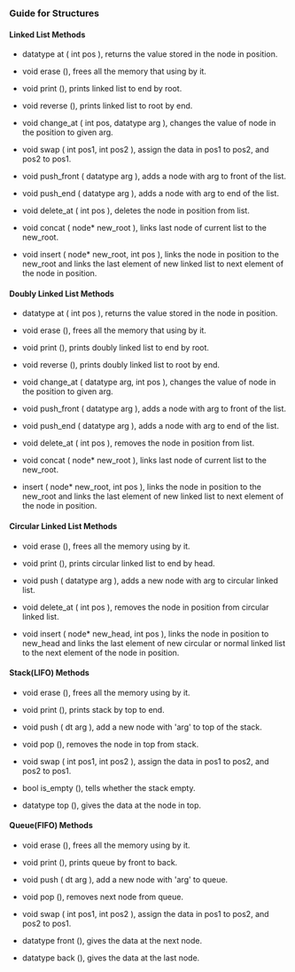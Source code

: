 ### Guide for Structures

#### Linked List Methods

- datatype at ( int pos ), returns the value stored in the node in position.

- void erase (), frees all the memory that using by it.

- void print (), prints linked list to end by root.

- void reverse (), prints linked list to root by end.

- void change_at ( int pos, datatype arg ), changes the value of node in the position to given arg.

- void swap ( int pos1, int pos2 ), assign the data in pos1 to pos2, and pos2 to pos1.

- void push_front ( datatype arg ), adds a node with arg to front of the list.

- void push_end ( datatype arg ), adds a node with arg to end of the list.

- void delete_at ( int pos ), deletes the node in position from list. 

- void concat ( node* new_root ), links last node of current list to the new_root.

- void insert ( node* new_root, int pos ), links the node in position to the new_root and links the last element of new linked list to next element of the node in position.

#### Doubly Linked List Methods

- datatype at ( int pos ), returns the value stored in the node in position.

- void erase (), frees all the memory that using by it.

- void print (), prints doubly linked list to end by root.

- void reverse (), prints doubly linked list to root by end.

- void change_at ( datatype arg, int pos ), changes the value of node in the position to given arg.

- void push_front ( datatype arg ), adds a node with arg to front of the list.

- void push_end ( datatype arg ), adds a node with arg to end of the list.

- void delete_at ( int pos ), removes the node in position from list. 

- void concat ( node* new_root ), links last node of current list to the new_root.

- insert ( node* new_root, int pos ), links the node in position to the new_root and links the last element of new linked list to next element of the node in position.


#### Circular Linked List Methods
- void erase (), frees all the memory using by it.

- void print (), prints circular linked list to end by head.

- void push ( datatype arg ), adds a new node with arg to circular linked list.

- void delete_at ( int pos ), removes the node in position from circular linked list.

- void insert ( node* new_head, int pos ), links the node in position to new_head and links the last element of new circular or normal linked list to the next element of the node in position. 

#### Stack(LIFO) Methods

- void erase (), frees all the memory using by it.

- void print (), prints stack by top to end.

- void push ( dt arg ), add a new node with 'arg' to top of the stack. 

- void pop (), removes the node in top from stack.

- void swap ( int pos1, int pos2 ), assign the data in pos1 to pos2, and pos2 to pos1.

- bool is_empty (), tells whether the stack empty.  

- datatype top (), gives the data at the node in top.

#### Queue(FIFO) Methods

- void erase (), frees all the memory using by it.

- void print (), prints queue by front to back.

- void push ( dt arg ), add a new node with 'arg' to queue. 

- void pop (), removes next node from queue.

- void swap ( int pos1, int pos2 ), assign the data in pos1 to pos2, and pos2 to pos1.

- datatype front (), gives the data at the next node.  

- datatype back (), gives the data at the last node.
